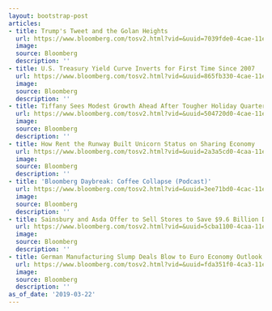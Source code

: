 ```yaml
---
layout: bootstrap-post
articles:
- title: Trump's Tweet and the Golan Heights
  url: https://www.bloomberg.com/tosv2.html?vid=&uuid=7039fde0-4cae-11e9-85be-a9f255027ce1&url=L25ld3MvdmlkZW9zLzIwMTktMDMtMjIvdHJ1bXAtcy10d2VldC1hbmQtdGhlLWdvbGFuLWhlaWdodHMtdmlkZW8tanRrNWYxbjU=
  image: 
  source: Bloomberg
  description: ''
- title: U.S. Treasury Yield Curve Inverts for First Time Since 2007
  url: https://www.bloomberg.com/tosv2.html?vid=&uuid=865fb330-4cae-11e9-8aff-6fe408c83b84&url=L25ld3MvYXJ0aWNsZXMvMjAxOS0wMy0yMi91LXMtdHJlYXN1cnkteWllbGQtY3VydmUtaW52ZXJ0cy1mb3ItZmlyc3QtdGltZS1zaW5jZS0yMDA3
  image: 
  source: Bloomberg
  description: ''
- title: Tiffany Sees Modest Growth Ahead After Tougher Holiday Quarter
  url: https://www.bloomberg.com/tosv2.html?vid=&uuid=504720d0-4cae-11e9-bb8d-979471cca527&url=L25ld3MvYXJ0aWNsZXMvMjAxOS0wMy0yMi90aWZmYW55LXNlZXMtbW9kZXN0LWdyb3d0aC1haGVhZC1hZnRlci10b3VnaGVyLWhvbGlkYXktcXVhcnRlcg==
  image: 
  source: Bloomberg
  description: ''
- title: How Rent the Runway Built Unicorn Status on Sharing Economy
  url: https://www.bloomberg.com/tosv2.html?vid=&uuid=2a3a5cd0-4caa-11e9-be58-d3c615186532&url=L25ld3MvdmlkZW9zLzIwMTktMDMtMjIvaG93LXJlbnQtdGhlLXJ1bndheS1idWlsdC11bmljb3JuLXN0YXR1cy1vbi1zaGFyaW5nLWVjb25vbXktdmlkZW8=
  image: 
  source: Bloomberg
  description: ''
- title: 'Bloomberg Daybreak: Coffee Collapse (Podcast)'
  url: https://www.bloomberg.com/tosv2.html?vid=&uuid=3ee71bd0-4cac-11e9-96d8-f7981704b707&url=L25ld3MvYXVkaW8vMjAxOS0wMy0yMi9ibG9vbWJlcmctZGF5YnJlYWstY29mZmVlLWNvbGxhcHNlLXBvZGNhc3Q=
  image: 
  source: Bloomberg
  description: ''
- title: Sainsbury and Asda Offer to Sell Stores to Save $9.6 Billion Deal
  url: https://www.bloomberg.com/tosv2.html?vid=&uuid=5cba1100-4caa-11e9-afb9-dfbb7eec7ce7&url=L25ld3MvYXJ0aWNsZXMvMjAxOS0wMy0yMi9zYWluc2J1cnktYXNkYS1vZmZlci10by1zZWxsLXVwLXRvLTE1MC1zdG9yZXMtdG8tYXBwZWFzZS1jbWEtanRrM2NtdHk=
  image: 
  source: Bloomberg
  description: ''
- title: German Manufacturing Slump Deals Blow to Euro Economy Outlook
  url: https://www.bloomberg.com/tosv2.html?vid=&uuid=fda351f0-4ca3-11e9-9661-37a69a31da54&url=L25ld3MvdmlkZW9zLzIwMTktMDMtMjIvZ2VybWFuLW1hbnVmYWN0dXJpbmctc2x1bXAtZGVhbHMtYmxvdy10by1ldXJvLWVjb25vbXktb3V0bG9vay12aWRlbw==
  image: 
  source: Bloomberg
  description: ''
as_of_date: '2019-03-22'
---
```


